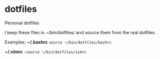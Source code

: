 # dotfiles
Personal dotfiles

I keep these files in ~/bin/dotfiles/ and source them from the real dotfiles.

Examples:
**~/.bashrc**
`source ~/bin/dotfiles/bashrc`

**~/.vimrc**
`:source ~/bin/dotfiles/vimrc`

